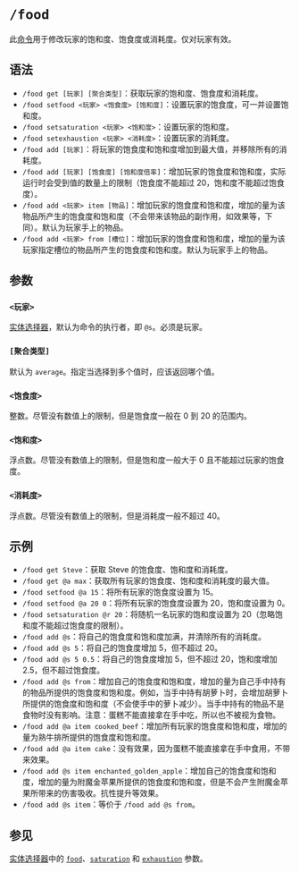 # `/food`

此[命令](../zh.md)用于修改玩家的饱和度、饱食度或消耗度。仅对玩家有效。

## 语法

- `/food get [玩家] [聚合类型]`：获取玩家的饱和度、饱食度和消耗度。
- `/food setfood <玩家> <饱食度> [饱和度]`：设置玩家的饱食度，可一并设置饱和度。
- `/food setsaturation <玩家> <饱和度>`：设置玩家的饱和度。
- `/food setexhaustion <玩家> <消耗度>`：设置玩家的消耗度。
- `/food add [玩家]`：将玩家的饱食度和饱和度增加到最大值，并移除所有的消耗度。
- `/food add [玩家] [饱食度] [饱和度倍率]`：增加玩家的饱食度和饱和度，实际运行时会受到值的数量上的限制（饱食度不能超过 20，饱和度不能超过饱食度）。
- `/food add <玩家> item [物品]`：增加玩家的饱食度和饱和度，增加的量为该物品所产生的饱食度和饱和度（不会带来该物品的副作用，如效果等，下同）。默认为玩家手上的物品。
- `/food add <玩家> from [槽位]`：增加玩家的饱食度和饱和度，增加的量为该玩家指定槽位的物品所产生的饱食度和饱和度。默认为玩家手上的物品。

## 参数

### `<玩家>`

[实体选择器](/documents/arguments/entity_selector/zh.md)，默认为命令的执行者，即 `@s`。必须是玩家。

### `[聚合类型]`

默认为 `average`。指定当选择到多个值时，应该返回哪个值。

### `<饱食度>`

整数。尽管没有数值上的限制，但是饱食度一般在 0 到 20 的范围内。

### `<饱和度>`

浮点数。尽管没有数值上的限制，但是饱和度一般大于 0 且不能超过玩家的饱食度。

### `<消耗度>`

浮点数。尽管没有数值上的限制，但是消耗度一般不超过 40。

## 示例

- `/food get Steve`：获取 Steve 的饱食度、饱和度和消耗度。
- `/food get @a max`：获取所有玩家的饱食度、饱和度和消耗度的最大值。
- `/food setfood @a 15`：将所有玩家的饱食度设置为 15。
- `/food setfood @a 20 0`：将所有玩家的饱食度设置为 20，饱和度设置为 0。
- `/food setsaturation @r 20`：将随机一名玩家的饱和度设置为 20（忽略饱和度不能超过饱食度的限制）。
- `/food add @s`：将自己的饱食度和饱和度加满，并清除所有的消耗度。
- `/food add @s 5`：将自己的饱食度增加 5，但不超过 20。
- `/food add @s 5 0.5`：将自己的饱食度增加 5，但不超过 20，饱和度增加 2.5，但不超过饱食度。
- `/food add @s from`：增加自己的饱食度和饱和度，增加的量为自己手中持有的物品所提供的饱食度和饱和度。例如，当手中持有胡萝卜时，会增加胡萝卜所提供的饱食度和饱和度（不会使手中的萝卜减少）。当手中持有的物品不是食物时没有影响。注意：蛋糕不能直接拿在手中吃，所以也不被视为食物。
- `/food add @a item cooked_beef`：增加所有玩家的饱食度和饱和度，增加的量为熟牛排所提供的饱食度和饱和度。
- `/food add @a item cake`：没有效果，因为蛋糕不能直接拿在手中食用，不带来效果。
- `/food add @s item enchanted_golden_apple`：增加自己的饱食度和饱和度，增加的量为附魔金苹果所提供的饱食度和饱和度，但是不会产生附魔金苹果所带来的伤害吸收。抗性提升等效果。
- `/food add @s item`：等价于 `/food add @s from`。

## 参见

[实体选择器](/documents/arguments/entity_selector/zh.md)中的 [`food`](/documents/arguments/entity_selector/zh.md#food)、[`saturation`](/documents/arguments/entity_selector/zh.md#saturation) 和 [`exhaustion`](/documents/arguments/entity_selector/zh.md#exhaustion) 参数。